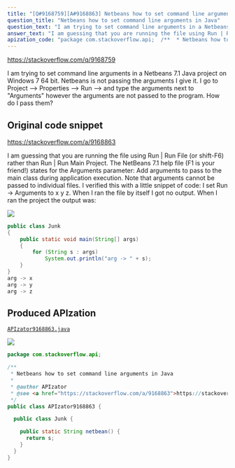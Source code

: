 ```yaml
---
title: "[Q#9168759][A#9168863] Netbeans how to set command line arguments in Java"
question_title: "Netbeans how to set command line arguments in Java"
question_text: "I am trying to set command line arguments in a Netbeans 7.1 Java project on Windows 7 64 bit. Netbeans is not passing the arguments I give it. I go to Project --> Properties --> Run --> and type the arguments next to \"Arguments\" however the arguments are not passed to the program.  How do I pass them?"
answer_text: "I am guessing that you are running the file using Run | Run File (or shift-F6) rather than Run | Run Main Project.  The NetBeans 7.1 help file (F1 is your friend!) states for the Arguments parameter: Add arguments to pass to the main class during application execution.   Note that arguments cannot be passed to individual files. I verified this with a little snippet of code: I set Run -> Arguments to x y z.  When I ran the file by itself I got no output.  When I ran the project the output was:"
apization_code: "package com.stackoverflow.api;  /**  * Netbeans how to set command line arguments in Java  *  * @author APIzator  * @see <a href=\"https://stackoverflow.com/a/9168863\">https://stackoverflow.com/a/9168863</a>  */ public class APIzator9168863 {    public class Junk {      public static String netbean() {       return s;     }   } }"
---
```


https://stackoverflow.com/q/9168759

I am trying to set command line arguments in a Netbeans 7.1 Java project on Windows 7 64 bit.
Netbeans is not passing the arguments I give it.
I go to Project --&gt; Properties --&gt; Run --&gt; and type the arguments next to &quot;Arguments&quot; however the arguments are not passed to the program.  How do I pass them?



## Original code snippet

https://stackoverflow.com/a/9168863

I am guessing that you are running the file using Run | Run File (or shift-F6) rather than Run | Run Main Project.  The NetBeans 7.1 help file (F1 is your friend!) states for the Arguments parameter:
Add arguments to pass to the main class during application execution.
  Note that arguments cannot be passed to individual files.
I verified this with a little snippet of code:
I set Run -&gt; Arguments to x y z.  When I ran the file by itself I got no output.  When I ran the project the output was:

<div class="code-logo"><img src="/stackoverflow.png" /></div>

```java
public class Junk
{
    public static void main(String[] args)
    {
        for (String s : args)
            System.out.println("arg -> " + s);
    }
}
arg -> x
arg -> y
arg -> z
```

## Produced APIzation

[`APIzator9168863.java`](https://github.com/pasqualesalza/apization-temp-data/raw/master/search/APIzator9168863.java)

<div class="code-logo"><img src="/apizator.png" /></div>

```java
package com.stackoverflow.api;

/**
 * Netbeans how to set command line arguments in Java
 *
 * @author APIzator
 * @see <a href="https://stackoverflow.com/a/9168863">https://stackoverflow.com/a/9168863</a>
 */
public class APIzator9168863 {

  public class Junk {

    public static String netbean() {
      return s;
    }
  }
}

```
